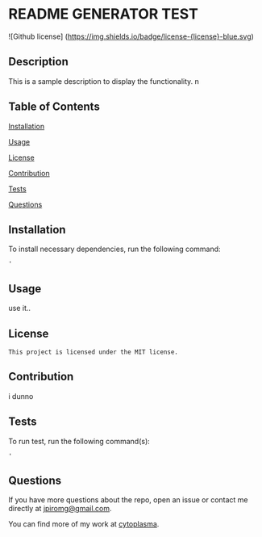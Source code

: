 # README GENERATOR TEST
  ![Github license] (https://img.shields.io/badge/license-{license}-blue.svg)

  ## Description 

  This is a sample description to display the functionality. n

  ## Table of Contents 

  [Installation](#installation) 

  [Usage](#Usage) 

  [License](#license) 

  [Contribution](#contribution) 

  [Tests](#tests) 

  [Questions](#questions) 


  ## Installation 

  To install necessary dependencies, run the following command: 

  ```
  '
  ``` 

  ## Usage 

  use it.. 

  ## License 

    This project is licensed under the MIT license. 

  ## Contribution 

  i dunno 

  ## Tests 

  To run test, run the following command(s): 

  ```
  '
  ``` 

  ## Questions 

  If you have more questions about the repo, open an issue
  or contact me directly at jpiromg@gmail.com. 

  You can find more of my work at [cytoplasma](https://github.com/cytoplasma).